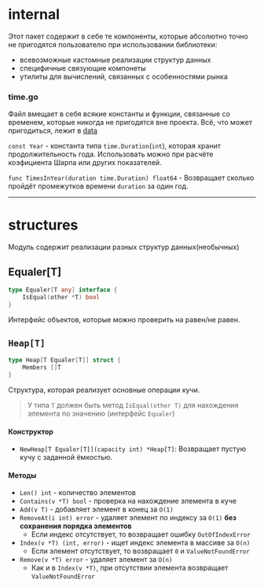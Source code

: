 # internal
Этот пакет содержит в себе те компоненты, которые абсолютно точно не пригодятся пользователю при использовании библиотеки:
- всевозможные кастомные реализации структур данных
- специфичные связующие компонеты
- утилиты для вычислений, связанных с особенностями рынка

### time.go
Файл вмещает в себя всякие константы и функции, связанные со временем, которые никогда не пригодятся вне проекта.
Всё, что может пригодиться, лежит в [data](../common/data.md)

`const Year` - константа типа `time.Duration`(`int`), которая хранит продолжительность года. Использовать можно при расчёте коэфициента Шарпа или других показателей.

`func TimesInYear(duration time.Duration) float64` - Возвращает сколько пройдёт промежутков времени `duration` за один год.

---

# structures
Модуль содержит реализации разных структур данных(необычных)

## Equaler[T]
```go
type Equaler[T any] interface {
	IsEqual(other *T) bool
}
```

Интерфейс объектов, которые можно проверить на равен/не равен.

## `Heap[T]`
```go
type Heap[T Equaler[T]] struct {
	Members []T
}
```

Структура, которая реализует основные операции кучи.

> У типа `T` должен быть метод `IsEqual(other T)` для нахождения элемента по значению (интерфейс `Equaler`)

#### Конструктор
- `NewHeap[T Equaler[T]](capacity int) *Heap[T]`: Возвращает пустую кучу с заданной ёмкостью.

#### Методы
- `Len() int` - количество элементов
- `Contains(v *T) bool` - проверка на нахождение элемента в куче
- `Add(v T)` - добавляет элемент в конец за `O(1)`
- `RemoveAt(i int) error` - удаляет элемент по индексу за `O(1)` **без сохранения порядка элементов**
    - Если индекс отсутствует, то возвращает ошибку `OutOfIndexError`
- `Index(v *T) (int, error)` - ищет индекс элемента в массиве за `O(n)`
    - Если элемент отсутствует, то возвращает `0` и `ValueNotFoundError`
- `Remove(v *T) error` - удаляет элемент за `O(n)`
    - Как и в `Index(v *T)`, при отсутствии элемента возвращает `ValueNotFoundError`
